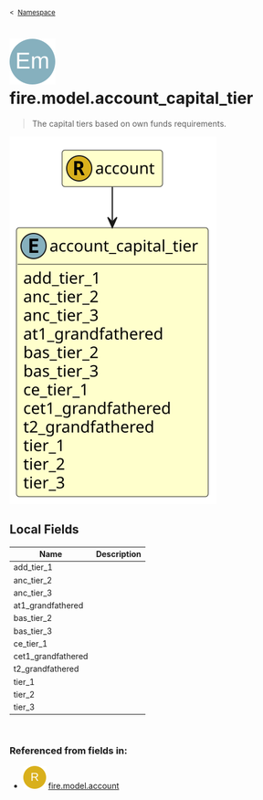 <sub>&lt;&nbsp; [Namespace](index.md)</sub>
# <img src='images/enumType-lg.svg'/> fire.model.account_capital_tier
>  
>The capital tiers based on own funds requirements.
> 
<img src='images/fire.model.account_capital_tier.svg'/>


## Local Fields


| Name        | Description |
| ----------- | ----------- |
| add_tier_1 |   |
| anc_tier_2 |   |
| anc_tier_3 |   |
| at1_grandfathered |   |
| bas_tier_2 |   |
| bas_tier_3 |   |
| ce_tier_1 |   |
| cet1_grandfathered |   |
| t2_grandfathered |   |
| tier_1 |   |
| tier_2 |   |
| tier_3 |   |

<br/>

### Referenced from fields in:
- <img src='images/recordType.svg'/> [fire.model.account](UDT-fire.model.account.md)
